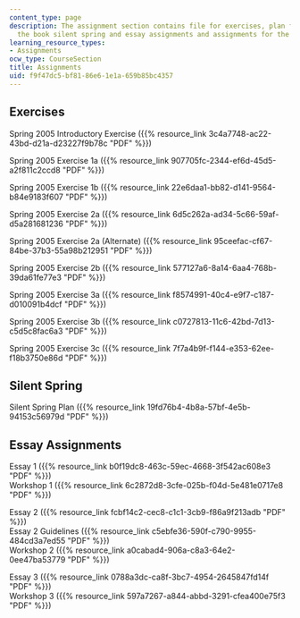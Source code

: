 ```yaml
---
content_type: page
description: The assignment section contains file for exercises, plan for reading
  the book silent spring and essay assignments and assignments for the workshops.
learning_resource_types:
- Assignments
ocw_type: CourseSection
title: Assignments
uid: f9f47dc5-bf81-86e6-1e1a-659b85bc4357
---
```


Exercises
---------

Spring 2005 Introductory Exercise ({{% resource_link 3c4a7748-ac22-43bd-d21a-d23227f9b78c "PDF" %}})

Spring 2005 Exercise 1a ({{% resource_link 907705fc-2344-ef6d-45d5-a2f811c2ccd8 "PDF" %}})

Spring 2005 Exercise 1b ({{% resource_link 22e6daa1-bb82-d141-9564-b84e9183f607 "PDF" %}})

Spring 2005 Exercise 2a ({{% resource_link 6d5c262a-ad34-5c66-59af-d5a281681236 "PDF" %}})

Spring 2005 Exercise 2a (Alternate) ({{% resource_link 95ceefac-cf67-84be-37b3-55a98b212951 "PDF" %}})

Spring 2005 Exercise 2b ({{% resource_link 577127a6-8a14-6aa4-768b-39da61fe77e3 "PDF" %}})

Spring 2005 Exercise 3a ({{% resource_link f8574991-40c4-e9f7-c187-d010091b4dcf "PDF" %}})

Spring 2005 Exercise 3b ({{% resource_link c0727813-11c6-42bd-7d13-c5d5c8fac6a3 "PDF" %}})

Spring 2005 Exercise 3c ({{% resource_link 7f7a4b9f-f144-e353-62ee-f18b3750e86d "PDF" %}})

Silent Spring
-------------

Silent Spring Plan ({{% resource_link 19fd76b4-4b8a-57bf-4e5b-94153c56979d "PDF" %}})

Essay Assignments
-----------------

Essay 1 ({{% resource_link b0f19dc8-463c-59ec-4668-3f542ac608e3 "PDF" %}})  
Workshop 1 ({{% resource_link 6c2872d8-3cfe-025b-f04d-5e481e0717e8 "PDF" %}})

Essay 2 ({{% resource_link fcbf14c2-cec8-c1c1-3cb9-f86a9f213adb "PDF" %}})  
Essay 2 Guidelines ({{% resource_link c5ebfe36-590f-c790-9955-484cd3a7ed55 "PDF" %}})  
Workshop 2 ({{% resource_link a0cabad4-906a-c8a3-64e2-0ee47ba53779 "PDF" %}})

Essay 3 ({{% resource_link 0788a3dc-ca8f-3bc7-4954-2645847fd14f "PDF" %}})  
Workshop 3 ({{% resource_link 597a7267-a844-abbd-3291-cfea400e75f3 "PDF" %}})